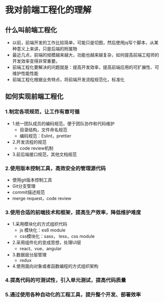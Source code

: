 # 我对前端工程化的理解
## 什么叫前端工程化  
- 以前，前端开发的工作比较简单，可能只是切图，然后使用jq写个脚本，从某种意义上来讲，只是后端的附属物
- 最近几点，前端的规模越来越大，功能也越来越复杂，如何提高前端工程师的开发效率变得非常重要。
- 前端工程化要解决的问题就是：提高开发效率，提高前端应用的可扩展性、可维护性能性能
- 前端工程化根据业务特点，将前端开发流程规范化，标准化

## 如何实现前端工程化  
### 1.制定各项规范，让工作有章可循
  - 1.统一团队成员的编码规范，便于团队协作和代码维护
    - 目录结构，文件命名规范
    - 编码规范：Eslint，prettier
  - 2.开发流程的规范
    - code review机制
  - 3.前后端接口规范，其他文档规范
### 2.使用版本控制工具，高效安全的管理源代码
  - 使用git版本控制工具
  - Git分支管理
  - commit描述规范
  - merge request，code review
### 3.使用合适的前端技术和框架，提高生产效率，降低维护难度
  - 1.采用模块化的方式组织代码
    - js 模块化：es6 module
    - css模块化：sass， less，css module
  - 2.采用组件化的变成思想，处理UI层
    - react、vue、angular
  - 3.数据层分层管理
    - redux
  - 4.使用面向对象或者函数编程的方式组织架构
### 4.提高代码的可测试性，引入单元测试，提高代码质量
### 5.通过使用各种自动化的工程工具，提升整个开发、部署效率